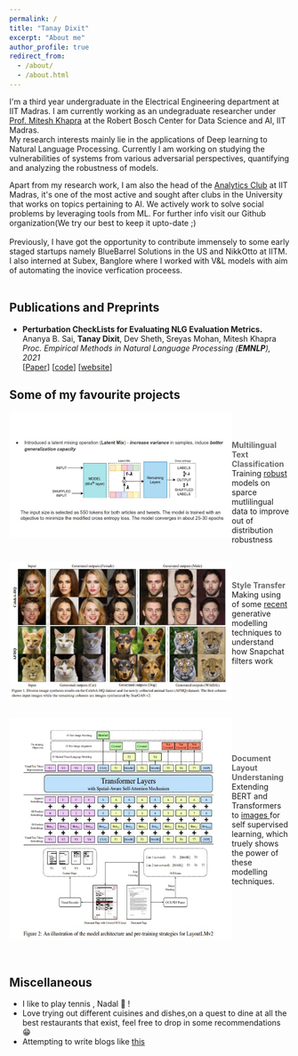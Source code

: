```yaml
---
permalink: /
title: "Tanay Dixit"
excerpt: "About me"
author_profile: true
redirect_from: 
  - /about/
  - /about.html
---
```


I'm a third year undergraduate in the Electrical Engineering department at IIT Madras. I am currently working as an undegraduate researcher under [Prof. Mitesh Khapra](https://www.cse.iitm.ac.in/~miteshk/) at the Robert Bosch Center for Data Science and AI, IIT Madras.<br> My research interests mainly lie in the applications of Deep learning to Natural Language Processing. Currently I am working on studying the vulnerabilities of systems from various adversarial perspectives, quantifying and analyzing the robustness of models.<br>

Apart from my research work, I am also the head of the [Analytics Club](https://github.com/analytics-club-iitm) at IIT Madras, it's one of the most active and sought after clubs in the University that works on topics pertaining to AI. We actively work to solve social problems by leveraging tools from ML. For further info visit our Github organization(We try our best to keep it upto-date ;) <br> <br> Previously, I have got the opportunity to contribute immensely to some early staged startups namely BlueBarrel Solutions in the US and NikkOtto at IITM. I also interned at Subex, Banglore where I worked with V&L models with aim of automating the inovice verfication proceess. <br><br>

## Publications and Preprints
+ **Perturbation CheckLists for Evaluating NLG Evaluation Metrics.** <br/>
Ananya B. Sai, **Tanay Dixit**, Dev Sheth, Sreyas Mohan, Mitesh Khapra <br/>
*Proc. Empirical Methods in Natural Language Processing (**EMNLP**), 2021* <br/>
[[Paper]()] [[code](https://github.com/iitmnlp/EvalEval)] [[website](https://iitmnlp.github.io/EvalEval/)]
## Some of my favourite projects
<p>
  <a href="https://github.com/vasudevgupta7/Bridgei2i-Winning-Solutions" title="Redirect to homepage">
    <img align="left" src="images/text_stuff.jpg" width="400px"/>
  </a>
</p>
<br><br> <br>
<span align ='center' style="color:DimGray; font-weight:700">Multilingual Text Classification </span> <br>
 Training <a href="https://arxiv.org/pdf/2012.15699.pdf">robust</a> models on sparce mutlilingual data to improve out of distribution robustness

<br clear="left"/>
<br> 
<p>
  <a href="https://github.com/analytics-club-iitm/MiniProject-Style-Transfer" title="Redirect to homepage">
    <img align="left" src="images/starganv2.jpg" width="400px"/>
  </a>
</p>
<br><br>
<span align ='center' style="color:DimGray; font-weight:700" >Style Transfer </span><br> Making using of some <a href="https://arxiv.org/abs/1912.01865">recent</a> generative modelling techniques to understand how Snapchat filters work

<br clear="left"/>
<br>
<p>
  <a href="https://github.com/tanay2001/Subex-Hackathon" title="Redirect to homepage">
    <img align="left" src="images/layoutlm.jpg" width="400px" height ="400px"/>
  </a>
</p>
<br><br> <br>
<p >
<span align ='center' style="color:DimGray; font-weight:700">Document Layout Understaning </span> <br> 
Extending BERT and Transformers to <a href ="https://arxiv.org/abs/2012.14740">images </a> for self supervised learning, which truely shows the power of these modelling techniques.
</p>

<br clear="left"/>
<br><br>


## Miscellaneous
- I like to play tennis , Nadal 🐐 !
- Love trying out different cuisines and dishes,on a quest to dine at all the best restaurants that exist, feel free to drop in some recommendations 😁
- Attempting to write blogs like [this](https://lilianweng.github.io/lil-log/)
